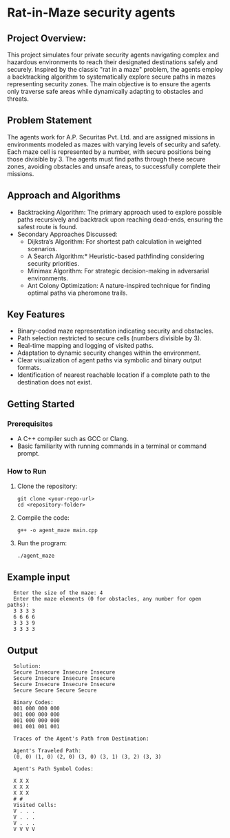 # Rat-in-Maze security agents
## Project Overview:
This project simulates four private security agents navigating complex and hazardous environments to reach their designated destinations safely and securely. Inspired by the classic "rat in a maze" problem, the agents employ a backtracking algorithm to systematically explore secure paths in mazes representing security zones. The main objective is to ensure the agents only traverse safe areas while dynamically adapting to obstacles and threats.
## Problem Statement
The agents work for A.P. Securitas Pvt. Ltd. and are assigned missions in environments modeled as mazes with varying levels of security and safety. Each maze cell is represented by a number, with secure positions being those divisible by 3. The agents must find paths through these secure zones, avoiding obstacles and unsafe areas, to successfully complete their missions.
## Approach and Algorithms
- Backtracking Algorithm: The primary approach used to explore possible paths recursively and backtrack upon reaching dead-ends, ensuring the safest route is found.
- Secondary Approaches Discussed:
   - Dijkstra’s Algorithm: For shortest path calculation in weighted scenarios.
   - A Search Algorithm:* Heuristic-based pathfinding considering security priorities.
   - Minimax Algorithm: For strategic decision-making in adversarial environments.
   - Ant Colony Optimization: A nature-inspired technique for finding optimal paths via pheromone trails.
## Key Features
- Binary-coded maze representation indicating security and obstacles.
- Path selection restricted to secure cells (numbers divisible by 3).
- Real-time mapping and logging of visited paths.
- Adaptation to dynamic security changes within the environment.
- Clear visualization of agent paths via symbolic and binary output formats.
- Identification of nearest reachable location if a complete path to the destination does not exist.
## Getting Started
### Prerequisites
 - A C++ compiler such as GCC or Clang.
 - Basic familiarity with running commands in a terminal or command prompt.
### How to Run
1. Clone the repository:
    ```
    git clone <your-repo-url>
    cd <repository-folder>
    ```
2. Compile the code:
    ```
    g++ -o agent_maze main.cpp
    ```
3. Run the program:
    ```
    ./agent_maze
    ```
## Example input
  ```
    Enter the size of the maze: 4
    Enter the maze elements (0 for obstacles, any number for open paths):
    3 3 3 3
    6 6 6 6
    3 3 3 9
    3 3 3 3
  ```
## Output
  ```
    Solution:
    Secure Insecure Insecure Insecure
    Secure Insecure Insecure Insecure
    Secure Insecure Insecure Insecure
    Secure Secure Secure Secure

    Binary Codes:
    001 000 000 000
    001 000 000 000
    001 000 000 000
    001 001 001 001

    Traces of the Agent's Path from Destination:

    Agent's Traveled Path:
    (0, 0) (1, 0) (2, 0) (3, 0) (3, 1) (3, 2) (3, 3)

    Agent's Path Symbol Codes:

    X X X
    X X X
    X X X
    # #
    Visited Cells:
    V . . .
    V . . .
    V . . .
    V V V V
```
